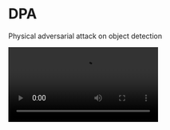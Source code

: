 # DPA
Physical adversarial attack on object detection

![Demo_FR-Incv2-14.mp4](https://github.com/YeXinD/DPA/blob/main/Demo_FR-Incv2-14.mp4)
